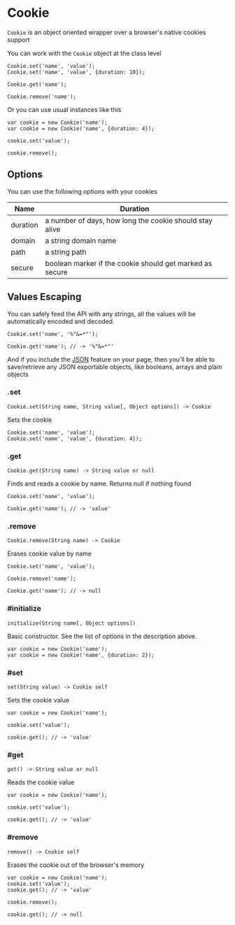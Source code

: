 # Cookie

`Cookie` is an object oriented wrapper over a browser's native cookies support

You can work with the `Cookie` object at the class level

    Cookie.set('name', 'value');
    Cookie.set('name', 'value', {duration: 10});
    
    Cookie.get('name');
    
    Cookie.remove('name');

Or you can use usual instances like this

    var cookie = new Cookie('name');
    var cookie = new Cookie('name', {duration: 4});
    
    cookie.set('value');
    
    cookie.remove();

## Options

You can use the following options with your cookies

Name     | Duration                                                  |
---------|-----------------------------------------------------------|
duration | a number of days, how long the cookie should stay alive   |
domain   | a string domain name                                      |
path     | a string path                                             |
secure   | boolean marker if the cookie should get marked as secure  |
 
## Values Escaping

You can safely feed the API with any strings, all the values will be
automatically encoded and decoded.

    Cookie.set('name', '%"&=*"');
    
    Cookie.get('name'); // -> '%"&=*"'

And if you include the [JSON](/goods/json) feature on your page, then you'll
be able to save/retrieve any JSON exportable objects, like booleans, arrays
and plain objects


### .set

    Cookie.set(String name, String value[, Object options]) -> Cookie

Sets the cookie

    Cookie.set('name', 'value');
    Cookie.set('name', 'value', {duration: 4});

### .get

    Cookie.get(String name) -> String value or null

Finds and reads a cookie by name. Returns null if nothing found

    Cookie.set('name', 'value');
    
    Cookie.get('name'); // -> 'value'

### .remove

    Cookie.remove(String name) -> Cookie 

Erases cookie value by name

    Cookie.set('name', 'value');
    
    Cookie.remove('name');
    
    Cookie.get('name'); // -> null


### #initialize

    initialize(String name[, Object options])

Basic constructor. See the list of options in the description above.

    var cookie = new Cookie('name');
    var cookie = new Cookie('name', {duration: 2});


### #set

    set(String value) -> Cookie self
  
Sets the cookie value

    var cookie = new Cookie('name');
  
    cookie.set('value');
    
    cookie.get(); // -> 'value'


### #get

    get() -> String value or null
  
Reads the cookie value

    var cookie = new Cookie('name');
    
    cookie.set('value');
    
    cookie.get(); // -> 'value'


### #remove

    remove() -> Cookie self

Erases the cookie out of the browser's memory

    var cookie = new Cookie('name');
    cookie.set('value');
    cookie.get(); // -> 'value'
    
    cookie.remove();
    
    cookie.get(); // -> null
